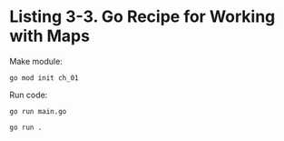 # Listing 3-3. Go Recipe for Working with Maps
Make module:

```
go mod init ch_01 
```

Run code:

```
go run main.go
```

```
go run .
```
